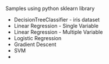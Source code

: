Samples using python sklearn library

- DecisionTreeClassifier - iris dataset
- Linear Regression - Single Variable
- Linear Regression - Multiple Variable
- Logistic Regression
- Gradient Descent
- SVM
- 
